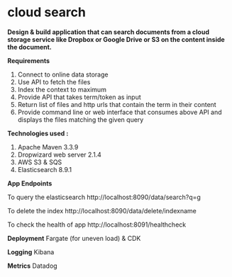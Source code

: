 # cloud search 

**Design & build application that can search documents from a cloud storage service like Dropbox or Google Drive or S3 on the content inside the document.** 


**Requirements**
1. Connect to online data storage
2. Use API to fetch the files
3. Index the context to maximum
4. Provide API that takes term/token as input
5. Return list of files and http urls that contain the term in their content
6. Provide command line or web interface that consumes above API and displays the files matching the given query


**Technologies used :**
1. Apache Maven 3.3.9
2. Dropwizard web server 2.1.4
3. AWS S3 & SQS
4. Elasticsearch 8.9.1


**App Endpoints**

To query the elasticsearch
http://localhost:8090/data/search?q=g

To delete the index 
http://localhost:8090/data/delete/indexname

To check the health of app
http://localhost:8091/healthcheck


**Deployment**
Fargate (for uneven load) & CDK

**Logging**
Kibana

**Metrics**
Datadog
